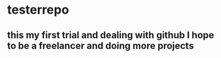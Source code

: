 # testerrepo
## this my first trial and dealing with github I hope to be a freelancer and doing more projects
